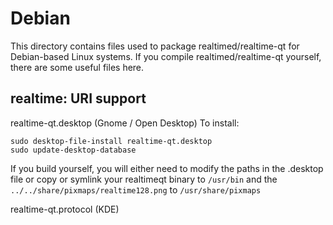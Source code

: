 
Debian
====================
This directory contains files used to package realtimed/realtime-qt
for Debian-based Linux systems. If you compile realtimed/realtime-qt yourself, there are some useful files here.

## realtime: URI support ##


realtime-qt.desktop  (Gnome / Open Desktop)
To install:

	sudo desktop-file-install realtime-qt.desktop
	sudo update-desktop-database

If you build yourself, you will either need to modify the paths in
the .desktop file or copy or symlink your realtimeqt binary to `/usr/bin`
and the `../../share/pixmaps/realtime128.png` to `/usr/share/pixmaps`

realtime-qt.protocol (KDE)


